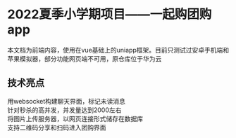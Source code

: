 # 2022夏季小学期项目——一起购团购app
本文档为前端内容，使用在vue基础上的uniapp框架。目前只测试过安卓手机端和苹果模拟器，部分功能网页端不可用，原仓库位于华为云
## 技术亮点
用websocket构建聊天界面，标记未读消息  
针对秒杀的高并发，并发量达到2000左右  
将图片上传服务器，以网页连接形式储存在数据库  
支持二维码分享和扫码进入团购界面
